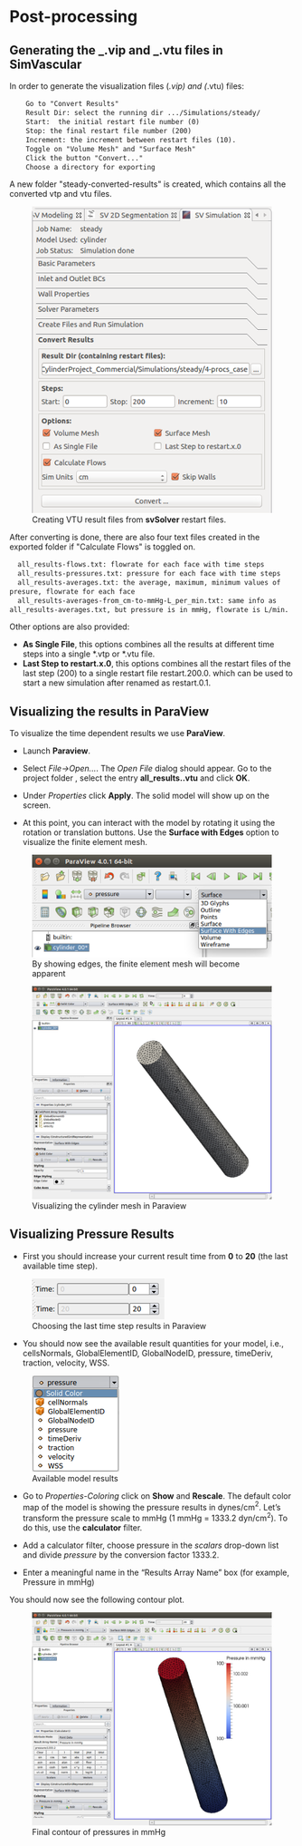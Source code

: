 # Post-processing

## Generating the _.vip and _.vtu files in SimVascular

In order to generate the visualization files (_.vip) and (_.vtu) files:

```
	Go to "Convert Results"
	Result Dir: select the running dir .../Simulations/steady/
	Start:  the initial restart file number (0)
	Stop: the final restart file number (200)
	Increment: the increment between restart files (10).
	Toggle on "Volume Mesh" and "Surface Mesh"
	Click the button "Convert..."
	Choose a directory for exporting
```

A new folder "steady-converted-results" is created, which contains all the converted vtp and vtu files.

<figure>
  <img class="svImg svImgMd" src="/documentation/flowsolver/imgs/convertingresults.png">
  <figcaption class="svCaption" >Creating VTU result files from <b>svSolver</b> restart files.</figcaption>
</figure>

After converting is done, there are also four text files created in the exported folder if "Calculate Flows" is toggled on.

```
  all_results-flows.txt: flowrate for each face with time steps
  all_results-pressures.txt: pressure for each face with time steps
  all_results-averages.txt: the average, maximum, minimum values of presure, flowrate for each face
  all_results-averages-from_cm-to-mmHg-L_per_min.txt: same info as all_results-averages.txt, but pressure is in mmHg, flowrate is L/min.
```

Other options are also provided:

- **As Single File**, this options combines all the results at different time steps into a single \*.vtp or \*.vtu file.
- **Last Step to restart.x.0**, this options combines all the restart files of the last step (200) to a single restart file restart.200.0. which can be used to start a new simulation after renamed as restart.0.1.

## Visualizing the results in ParaView

To visualize the time dependent results we use **ParaView**.

- Launch **Paraview**.

- Select _File->Open..._. The _Open File_ dialog should appear. Go to the project folder , select the entry **all_results..vtu** and click **OK**.

- Under _Properties_ click **Apply**. The solid model will show up on the screen.

- At this point, you can interact with the model by rotating it using the rotation or translation buttons. Use the **Surface with Edges** option to visualize the finite element mesh.

<figure>
  <img class="svImg svImgMd" src="/documentation/flowsolver/imgs/para_showEdges.png">
  <figcaption class="svCaption" >By showing edges, the finite element mesh will become apparent</figcaption>
</figure>

<figure>
  <img class="svImg svImgLg" src="/documentation/flowsolver/imgs/para_CylMesh.png">
  <figcaption class="svCaption" >Visualizing the cylinder mesh in Paraview</figcaption>
</figure>

## Visualizing Pressure Results

- First you should increase your current result time from **0** to **20** (the last available time step).

<figure>
  <img class="svImg svImgSm" src="/documentation/flowsolver/imgs/para_time.png">
  <figcaption class="svCaption" >Choosing the last time step results in Paraview</figcaption>
</figure>

- You should now see the available result quantities for your model, i.e., cellsNormals, GlobalElementID, GlobalNodeID, pressure, timeDeriv, traction, velocity, WSS.

<figure>
  <img class="svImg svImgXs" src="/documentation/flowsolver/imgs/para_Results.png">
  <figcaption class="svCaption" >Available model results</figcaption>
</figure>

- Go to _Properties-Coloring_ click on **Show** and **Rescale**. The default color map of the model is showing the pressure results in dynes/cm$^{2}$. Let’s transform the pressure scale to mmHg (1 mmHg = 1333.2 dyn/cm$^{2}$). To do this, use the **calculator** filter.

- Add a calculator filter, choose pressure in the _scalars_ drop-down list and divide _pressure_ by the conversion factor 1333.2.

- Enter a meaningful name in the “Results Array Name” box (for example, Pressure in mmHg)

You should now see the following contour plot.

<figure>
  <img class="svImg svImgLg" src="/documentation/flowsolver/imgs/para_ConvertTommHg.png">
  <figcaption class="svCaption" >Final contour of pressures in mmHg</figcaption>
</figure>
